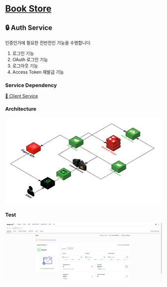# [Book Store](https://book-store.shop)

## 🔒 Auth Service

 인증인가에 필요한 전반전인 기능을 수행합니다.  
1. 로그인 기능
2. OAuth 로그인 기능
3. 로그아웃 기능
4. Access Token 재발급 기능

### Service Dependency

[👥 Client Service](https://github.com/nhnacademy-be6-code-quest/service-client)

### Architecture

![Auth Architecture](https://github.com/nhnacademy-be6-code-quest/.github/blob/main/img/auth/AuthArchitecture.png)

### Test

![Auth Test](https://github.com/nhnacademy-be6-code-quest/.github/blob/main/img/auth/AuthTest.png)


